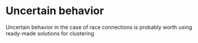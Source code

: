 # Uncertain behavior
Uncertain behavior in the case of race connections is probably worth using ready-made solutions for clustering
